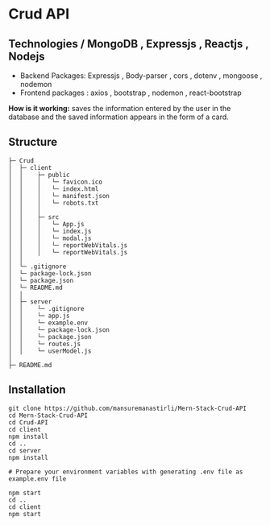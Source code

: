 # Crud API

## Technologies / MongoDB , Expressjs , Reactjs , Nodejs

* Backend Packages: Expressjs , Body-parser , cors , dotenv , mongoose , nodemon 
* Frontend packages : axios , bootstrap , nodemon , react-bootstrap 

**How is it working:** saves the information entered by the user in the database and the saved information appears in the form of a card. 

## Structure

```
├─ Crud
│  ├─ client
│  │    ├─ public
│  │    │   └─ favicon.ico
│  │    │   └─ index.html
│  │    │   └─ manifest.json
│  │    │   └─ robots.txt
│  │    │
│  │    ├─ src
│  │    │   └─ App.js
│  │    │   └─ index.js
│  │    │   └─ modal.js
│  │    │   └─ reportWebVitals.js
│  │    │   └─ reportWebVitals.js
│  │        
│  └─ .gitignore    
│  └─ package-lock.json
│  └─ package.json
│  └─ README.md
│  │
│  ├─ server
│  │    └─ .gitignore
│  │    └─ app.js        
│  │    └─ example.env
│  │    └─ package-lock.json
│  │    └─ package.json
│  │    └─ routes.js
│  │    └─ userModel.js
│
├─ README.md
```

## Installation
```
git clone https://github.com/mansuremanastirli/Mern-Stack-Crud-API
cd Mern-Stack-Crud-API
cd Crud-API
cd client
npm install
cd ..
cd server
npm install

# Prepare your environment variables with generating .env file as example.env file

npm start
cd .. 
cd client
npm start
```

